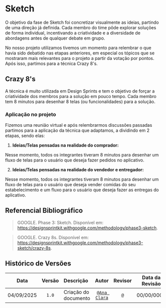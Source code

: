 # Sketch

O objetivo da fase de Sketch foi concretizar visualmente as ideias, partindo de uma direção já definida. Cada membro do time pôde explorar soluções de forma individual, incentivando a criatividade e a diversidade de abordagens antes de qualquer debate em grupo.

No nosso projeto utilizamos tivemos um momento para relembrar o que havia sido debatido nas etapas anteriores, em especial os tópicos que se mostraram mais relevantes para o projeto a partir da votação por pontos. Após isso, partimos para a técnica Crazy 8's.

## Crazy 8's

A técnica é muito utilizada em Design Sprints e tem o objetivo de forçar a criatividade dos membros para a solução em pouco tempo. Cada membro tem 8 minutos para desenhar 8 telas (ou funcionalidades) para a solução.

### Aplicação no projeto

Fizemos uma reunião virtual e após relembrarmos discussões passadas partimos para a aplicação da técnica que adaptamos, a dividindo em 2 etapas, sendo elas:

1. **Ideias/Telas pensadas na realidade do comprador:**

Nesse momento, todos os integrantes tiveram 8 minutos para desenhar um fluxo de telas para o usuário que deseja fazer pedidos no aplicativo.

2. **Ideias/Telas pensadas na realidade do vendedor e entregador:**

Nesse momento, todos os integrantes tiveram 8 minutos para desenhar um fluxo de telas para o usuário que deseja vender comidas do seu estabelecimento e um fluxo para o usuário que deseja fazer as entregas do aplicativo.

## Referencial Bibliográfico

> GOOGLE. Phase 3: Sketch. Disponível em: https://designsprintkit.withgoogle.com/methodology/phase3-sketch.

> GOOGLE. Crazy 8s. Disponível em: https://designsprintkit.withgoogle.com/methodology/phase3-sketch/crazy-8s.

## Histórico de Versões
| **Data**       | **Versão** | **Descrição**                         | **Autor**                                      | **Revisor**                                      | **Data da Revisão** |
| :--------: | :----: | :-------------------------------- | :----------------------------------------: | :----------------------------------------: | :-------------: |
| 04/09/2025 |  `1.0`   | Criação do documento | [`@Ana Clara`](https://github.com/anabborges) | [`@`](https://github.com/) |   00/00/0000    |